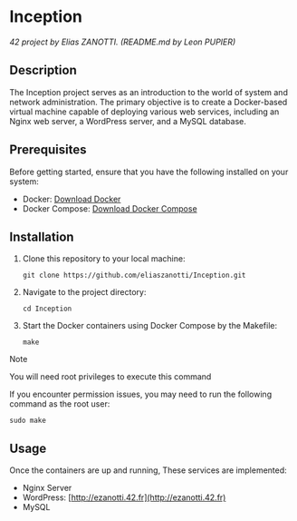 # Inception
*42 project by Elias ZANOTTI. (README.md by Leon PUPIER)*

## Description
The Inception project serves as an introduction to the world of system and network administration. The primary objective is to create a Docker-based virtual machine capable of deploying various web services, including an Nginx web server, a WordPress server, and a MySQL database.

## Prerequisites
Before getting started, ensure that you have the following installed on your system:
- Docker: [Download Docker](https://www.docker.com/get-started)
- Docker Compose: [Download Docker Compose](https://docs.docker.com/compose/install/)

## Installation
1. Clone this repository to your local machine:
   ```
   git clone https://github.com/eliaszanotti/Inception.git
   ```
2. Navigate to the project directory:
   ```
   cd Inception
   ```
3. Start the Docker containers using Docker Compose by the Makefile:
   ```
   make
   ```

> [!NOTE] 
> You will need root privileges to execute this command
>
> If you encounter permission issues, you may need to run the following command as the root user:
> ```
> sudo make
> ```

## Usage
Once the containers are up and running, These services are implemented:
- Nginx Server
- WordPress: [http://ezanotti.42.fr](http://ezanotti.42.fr)
- MySQL